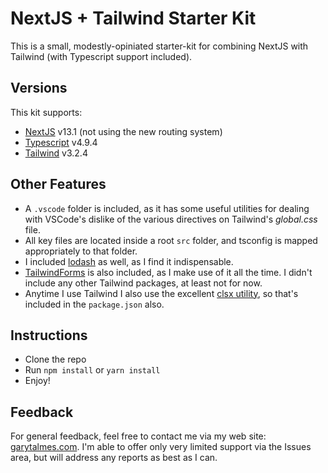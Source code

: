 # NextJS + Tailwind Starter Kit

This is a small, modestly-opiniated starter-kit for combining NextJS with Tailwind (with Typescript support included).

## Versions

This kit supports:

- [NextJS](https://nextjs.com) v13.1 (not using the new routing system)
- [Typescript](https://www.typescriptlang.org) v4.9.4 
- [Tailwind](https://tailwindcss.com/) v3.2.4

## Other Features 

- A `.vscode` folder is included, as it has some useful utilities for dealing with VSCode's dislike of the various directives on Tailwind's *global.css* file.
- All key files are located inside a root `src` folder, and tsconfig is mapped appropriately to that folder.
- I included [lodash](https://lodash.com) as well, as I find it indispensable.
- [TailwindForms](https://github.com/tailwindlabs/tailwindcss-forms) is also included, as I make use of it all the time. I didn't include any other Tailwind packages, at least not for now.
- Anytime I use Tailwind I also use the excellent [clsx utility](https://github.com/lukeed/clsx), so that's included in the `package.json` also.

## Instructions

- Clone the repo
- Run `npm install` or `yarn install`
- Enjoy!

## Feedback

For general feedback, feel free to contact me via my web site: [garytalmes.com](https://garytalmes.com). I'm able to offer only very limited support via the Issues area, but will address any reports as best as I can.